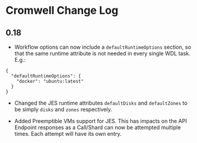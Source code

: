 # Cromwell Change Log

## 0.18

* Workflow options can now include a `defaultRuntimeOptions` section, so that the same runtime attribute is not needed in every single WDL task. E.g.:
```
{
  "defaultRuntimeOptions": {
    "docker": "ubuntu:latest"
  }
}
```
* Changed the JES runtime attributes `defaultDisks` and `defaultZones` to be simply `disks` and `zones` respectively.

* Added Preemptible VMs support for JES. This has impacts on the API Endpoint responses as a Call/Shard can now be attempted multiple times. Each attempt will have its own entry.

